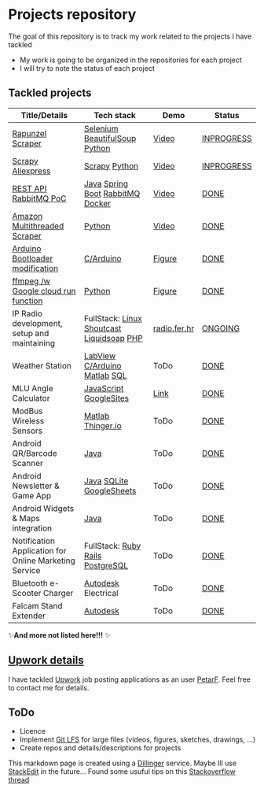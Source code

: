 # Projects repository
The goal of this repository is to track my work related to the projects I have tackled
- My work is going to be organized in the repositories for each project
- I will try to note the status of each project 

## Tackled projects

| Title/Details |Tech stack | Demo | Status | 
| ------ | ------ | ------ |  ------ | 
| [Rapunzel Scraper](https://www.upwork.com/freelance-jobs/apply/Web-Data-Crawler-Needed-for-Shop-Information-Extraction_~021887777425361328760/) | [Selenium] [BeautifulSoup] [Python] | [Video]() | [INPROGRESS](https://github.com/PeFra1/rapunzel-scraper) | 
| [Scrapy Aliexpress](https://www.upwork.com/jobs/Scraper-for-AliExpress-Products-using-Scrapy_~021871028238447663770) | [Scrapy] [Python] | [Video]() | [INPROGRESS](https://github.com/PeFra1/scrapy-aliexpress) | 
| [REST API RabbitMQ PoC](https://www.upwork.com/jobs/Spring-Boot-REST-API-for-RabbitMQ_~021873669091556779918) | [Java] [Spring Boot] [RabbitMQ] [Docker] | [Video]() | [DONE](https://github.com/PeFra1/spring-boot-rest-rabbitmq-maven) | 
| [Amazon Multithreaded Scraper](https://www.upwork.com/jobs/~021870212147258088337) | [Python] | [Video](https://drive.google.com/file/d/1l8YDp_bUg8GAWAhOMr1eVnmFKw2PyPqr/view?usp=drive_link) | [DONE](https://github.com/PeFra1/scrape-amazon-beautifulsoup-scrapeops) | 
| [Arduino Bootloader modification](https://www.upwork.com/jobs/~021871125165750700459) | [C/Arduino] | [Figure](https://drive.google.com/file/d/17EjCpqM3ggn_R3xNX1eTbopMMW9fhHmw/view?usp=drive_link) | [DONE](https://github.com/PeFra1/arduino-bootloader) | 
| [ffmpeg /w Google cloud run function](https://www.upwork.com/jobs/Use-Audacity-source-and-ffmpeg-clean-audio-data_~021872544683774191181) | [Python] | [Figure]() | [DONE](https://github.com/PeFra1/ffmpeg-g-cloud-run-function) | 
| IP Radio development, setup and maintaining | FullStack: [Linux] [Shoutcast] [Liquidsoap] [PHP] | [radio.fer.hr](http://radio.fer.hr) | [ONGOING](https://gist.github.com/PeFra1/1aea38427cd31ec73d724308458fcf0f) |
| Weather Station | [LabView] [C/Arduino] [Matlab] [SQL] | ToDo |  [DONE]() | 
| MLU Angle Calculator | [JavaScript] [GoogleSites] | [Link](https://sites.google.com/site/mluanglecalculator/angle-calculator) |  [DONE]() | 
| ModBus Wireless Sensors | [Matlab] [Thinger.io] | ToDo |  [DONE]() | 
| Android QR/Barcode Scanner | [Java] | ToDo |  [DONE]() | 
| Android Newsletter & Game App | [Java] [SQLite] [GoogleSheets] | ToDo |  [DONE]() | 
| Android Widgets & Maps integration | [Java] | ToDo |  [DONE]() | 
| Notification Application for Online Marketing Service  | FullStack: [Ruby] [Rails] [PostgreSQL] | ToDo |  [DONE]() | 
| Bluetooth e-Scooter Charger  | [Autodesk] Electrical | ToDo |  [DONE]() |
| Falcam Stand Extender | [Autodesk] | ToDo |  [DONE]() |

✨**And more not listed here!!!** ✨

## [Upwork details](https://www.upwork.com/freelancers/~0122f809db1c461703)
I have tackled [Upwork] job posting 
applications as an user [PetarF](https://www.upwork.com/freelancers/~0122f809db1c461703).
Feel free to contact me for details.

## ToDo 
- Licence
- Implement [Git LFS](https://git-lfs.com/) for large files (videos, figures, sketches, drawings, ...)
- Create repos and details/descriptions for projects 

This markdown page is created using a [Dillinger] service. Maybe Ill use [StackEdit](https://stackedit.io/app#) in the future...
Found some usuful tips on this [Stackoverflow thread](https://stackoverflow.com/questions/9331281/how-can-i-test-what-my-readme-md-file-will-look-like-before-committing-to-github)

[//]: # (These are reference links used in the body of this note and get stripped out when the markdown processor does its job. There is no need to format nicely because it shouldn't be seen. Thanks SO - http://stackoverflow.com/questions/4823468/store-comments-in-markdown-syntax)

   [Upwork]: <https://www.upwork.com/>
   [Dillinger]: <https://dillinger.io/>
   [Python]: <https://www.python.org/>
   [Linux]: <https://www.linux.org/>
   [Shoutcast]: <https://www.shoutcast.com/>
   [Liquidsoap]: <https://www.liquidsoap.info/>
   [PHP]: <https://www.php.net/>
   [LabView]: <https://www.ni.com/en/shop/labview.html?srsltid=AfmBOorOUGSkl41B06pCDtS5HpT-twY_1T3T8AmXNItVNv7Q3_BFyko->
   [C/Arduino]: <https://www.arduino.cc/>
   [Matlab]: <https://www.mathworks.com/products/matlab.html>
   [SQL]: <https://en.wikipedia.org/wiki/SQL>
   [Autodesk]: <https://www.autodesk.com/>
   [JavaScript]: <https://www.javascript.com/>
   [GoogleSites]: <https://sites.google.com/site/horstwebdesign/about-google-sites>
   [Thinger.io]: <https://thinger.io/>
   [Java]: <https://www.java.com/en/>
   [SQLite]: <https://www.sqlite.org/>
   [GoogleSheets]: <https://workspace.google.com/products/sheets/>
   [Ruby]: <https://www.ruby-lang.org/en/>
   [Rails]: <https://rubyonrails.org/>
   [PostgreSQL]: <https://dillinger.io/>
   [Spring Boot]: <https://spring.io/projects/spring-boot> 
   [RabbitMQ]: <https://www.rabbitmq.com/>
   [Docker]: <https://www.docker.com/>
   [Scrapy]: <https://scrapy.org/>
   [Selenium]: <https://www.selenium.dev/>
   [BeautifulSoup]: <https://www.crummy.com/software/BeautifulSoup/>
   
      
       
 
  
  
